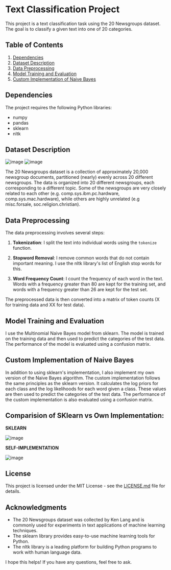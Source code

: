 # Text Classification Project

This project is a text classification task using the 20 Newsgroups dataset. The goal is to classify a given text into one of 20 categories.

## Table of Contents
1. [Dependencies](#dependencies)
2. [Dataset Description](#dataset-description)
3. [Data Preprocessing](#data-preprocessing)
4. [Model Training and Evaluation](#model-training-and-evaluation)
5. [Custom Implementation of Naive Bayes](#custom-implementation-of-naive-bayes)

## Dependencies
The project requires the following Python libraries:
- numpy
- pandas
- sklearn
- nltk


## Dataset Description
![image](https://github.com/javarath/TEXT-CLASSIFICATION-OWN-IMPLEMENTATION-VS-SKLEARN-IMPLEMENTATION-/assets/102171533/0a804b1e-6228-4262-97c7-3bffe4a894fc)
![image](https://github.com/javarath/TEXT-CLASSIFICATION-OWN-IMPLEMENTATION-VS-SKLEARN-IMPLEMENTATION-/assets/102171533/bf58c8c2-6463-465b-bca2-2cb28d38e062)

The 20 Newsgroups dataset is a collection of approximately 20,000 newsgroup documents, partitioned (nearly) evenly across 20 different newsgroups. The data is organized into 20 different newsgroups, each corresponding to a different topic. Some of the newsgroups are very closely related to each other (e.g. comp.sys.ibm.pc.hardware, comp.sys.mac.hardware), while others are highly unrelated (e.g misc.forsale, soc.religion.christian).

## Data Preprocessing
The data preprocessing involves several steps:

1. **Tokenization**: I split the text into individual words using the `tokenize` function.

2. **Stopword Removal**: I remove common words that do not contain important meaning. I use the nltk library's list of English stop words for this.

3. **Word Frequency Count**: I count the frequency of each word in the text. Words with a frequency greater than 80 are kept for the training set, and words with a frequency greater than 26 are kept for the test set.

The preprocessed data is then converted into a matrix of token counts (X for training data and XX for test data).

## Model Training and Evaluation
I use the Multinomial Naive Bayes model from sklearn. The model is trained on the training data and then used to predict the categories of the test data. The performance of the model is evaluated using a confusion matrix.

## Custom Implementation of Naive Bayes
In addition to using sklearn's implementation, I also implement my own version of the Naive Bayes algorithm. The custom implementation follows the same principles as the sklearn version. It calculates the log priors for each class and the log likelihoods for each word given a class. These values are then used to predict the categories of the test data. The performance of the custom implementation is also evaluated using a confusion matrix.
## Comparision of SKlearn vs Own Implementation:
**SKLEARN**


![image](https://github.com/javarath/TEXT-CLASSIFICATION-OWN-IMPLEMENTATION-VS-SKLEARN-IMPLEMENTATION-/assets/102171533/52d9d531-388c-4e9f-a296-4ab5b8a93133)


**SELF-IMPLEMENTATION**


![image](https://github.com/javarath/TEXT-CLASSIFICATION-OWN-IMPLEMENTATION-VS-SKLEARN-IMPLEMENTATION-/assets/102171533/30d1dfa2-6e6c-4f0b-b17c-08971e10f0b5)



## License
This project is licensed under the MIT License - see the [LICENSE.md](LICENSE.md) file for details. 

## Acknowledgments
- The 20 Newsgroups dataset was collected by Ken Lang and is commonly used for experiments in text applications of machine learning techniques.
- The sklearn library provides easy-to-use machine learning tools for Python. 
- The nltk library is a leading platform for building Python programs to work with human language data. 

I hope this helps! If you have any questions, feel free to ask.
